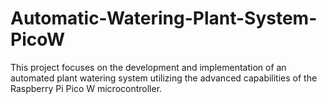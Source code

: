 # Automatic-Watering-Plant-System-PicoW
This project focuses on the development and implementation of an automated plant watering system utilizing the advanced capabilities of the Raspberry Pi Pico W microcontroller.
